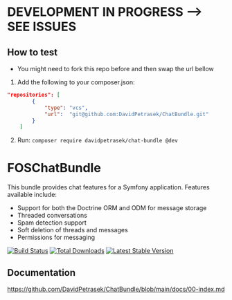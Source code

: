 DEVELOPMENT IN PROGRESS --> SEE ISSUES
================
## How to test
- You might need to fork this repo before and then swap the url bellow
1) Add the following to your composer.json:
```json
"repositories": [
        {
            "type": "vcs",
            "url":  "git@github.com:DavidPetrasek/ChatBundle.git"
        }
    ]
```
2) Run: `composer require davidpetrasek/chat-bundle @dev`
##


FOSChatBundle
================

This bundle provides chat features for a Symfony application. Features available include:

- Support for both the Doctrine ORM and ODM for message storage
- Threaded conversations
- Spam detection support
- Soft deletion of threads and messages
- Permissions for messaging

[![Build Status](https://travis-ci.org/FriendsOfSymfony/FOSChatBundle.png?branch=master)](https://travis-ci.org/FriendsOfSymfony/FOSChatBundle) [![Total Downloads](https://poser.pugx.org/FriendsOfSymfony/chat-bundle/downloads.png)](https://packagist.org/packages/FriendsOfSymfony/chat-bundle) [![Latest Stable Version](https://poser.pugx.org/FriendsOfSymfony/chat-bundle/v/stable.png)](https://packagist.org/packages/FriendsOfSymfony/chat-bundle)

Documentation
-------------

https://github.com/DavidPetrasek/ChatBundle/blob/main/docs/00-index.md
